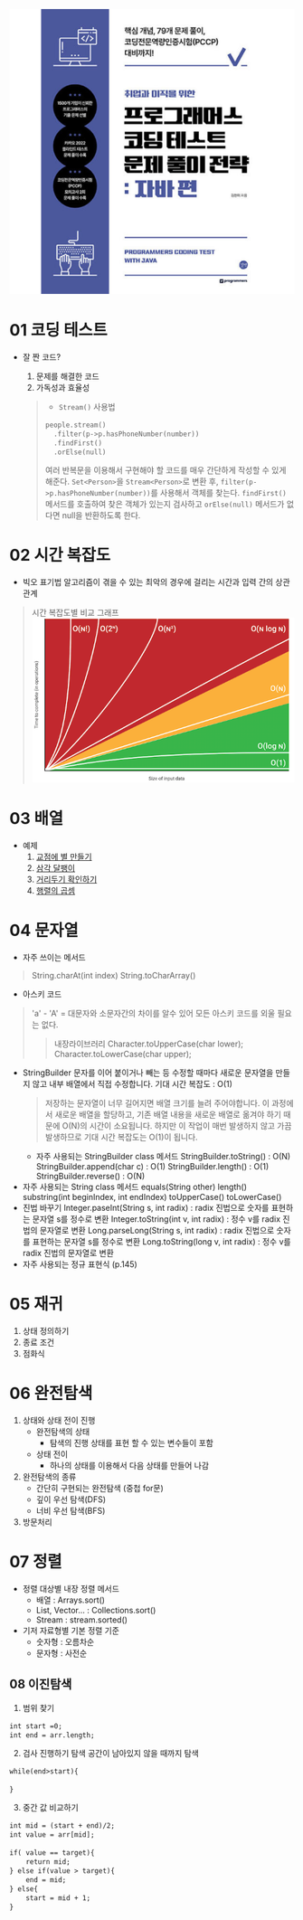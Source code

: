 ![Alt text](image.png)

# 01 코딩 테스트
- 잘 짠 코드?
    1. 문제를 해결한 코드
    2. 가독성과 효율성

    >- `Stream()` 사용법
    >```
    >people.stream()
    >   .filter(p->p.hasPhoneNumber(number))
    >   .findFirst()
    >   .orElse(null)
    >```
    >여러 반복문을 이용해서 구현해야 할 코드를 매우 간단하게 작성할 수 있게 해준다.
    `Set<Person>`을 `Stream<Person>`로 변환 후, `filter(p->p.hasPhoneNumber(number))`를 사용해서 객체를 찾는다. `findFirst()` 메서드를 호출하여 찾은 객체가 있는지 검사하고 `orElse(null)` 메서드가 없다면 null을 반환하도록 한다.

# 02 시간 복잡도
- 빅오 표기법
    알고리즘이 겪을 수 있는 최악의 경우에 걸리는 시간과 입력 간의 상관관계
>시간 복잡도별 비교 그래프
![Alt text](image-1.png)

# 03 배열
- 예제
    1. [교점에 별 만들기](https://school.programmers.co.kr/learn/courses/30/lessons/87377)
    2. [삼각 달팽이](https://school.programmers.co.kr/learn/courses/30/lessons/68645)
    3. [거리두기 확인하기](https://school.programmers.co.kr/learn/courses/30/lessons/81302)
    4. [행렬의 곱셈](https://school.programmers.co.kr/learn/courses/30/lessons/12949)

# 04 문자열
- 자주 쓰이는 메서드
>String.charAt(int index)
>String.toCharArray()
- 아스키 코드
> 'a' - 'A' = 대문자와 소문자간의 차이를 알수 있어 모든 아스키 코드를 외울 필요는 없다.
>> 내장라이브러리
>> Character.toUpperCase(char lower);
>> Character.toLowerCase(char upper);
- StringBuilder
    문자를 이어 붙이거나 빼는 등 수정할 때마다 새로운 문자열을 만들지 않고 내부 배열에서 직접 수정합니다. 
    기대 시간 복잡도 : O(1)
    > 저장하는 문자열이 너무 길어지면 배열 크기를 늘려 주어야합니다. 이 과정에서 새로운 배열을 할당하고, 기존 배열 내용을 새로운 배열로 옮겨야 하기 때문에 O(N)의 시간이 소요됩니다. 하지만 이 작업이 매번 발생하지 않고 가끔 발생하므로 기대 시간 복잡도는 O(1)이 됩니다.
    - 자주 사용되는 StringBuilder class 메서드
    StringBuilder.toString() : O(N)
    StringBuilder.append(char c) : O(1)
    StringBuilder.length() : O(1)
    StringBuilder.reverse() : O(N)
- 자주 사용되는 String class 메서드
equals(String other)
length()
substring(int beginIndex, int endIndex)
toUpperCase()
toLowerCase()
- 진법 바꾸기
Integer.paseInt(String s, int radix) : radix 진법으로 숫자를 표현하는 문자열 s를 정수로 변환
Integer.toString(int v, int radix) : 정수 v를 radix 진법의 문자열로 변환
Long.parseLong(String s, int radix) : radix 진법으로 숫자를 표현하는 문자열 s를 정수로 변환
Long.toString(long v, int radix) : 정수 v를 radix 진법의 문자열로 변환
- 자주 사용되는 정규 표현식 (p.145)

# 05 재귀
1. 상태 정의하기
2. 종료 조건
3. 점화식


# 06 완전탐색
1. 상태와 상태 전이 진행
    - 완전탐색의 상태
        - 탐색의 진행 상태를 표현 할 수 있는 변수들이 포함
    - 상태 전이
        - 하나의 상태를 이용해서 다음 상태를 만들어 나감
2. 완전탐색의 종류
    - 간단히 구현되는 완전탐색 (중첩 for문)
    - 깊이 우선 탐색(DFS)
    - 너비 우선 탐색(BFS)
3. 방문처리

# 07 정렬
- 정렬 대상별 내장 정렬 메서드
    - 배열 : Arrays.sort()
    - List, Vector... : Collections.sort()
    - Stream : stream.sorted()
- 기저 자료형별 기본 정렬 기준
    - 숫자형 : 오름차순
    - 문자형 : 사전순

## 08 이진탐색
1. 범위 찾기
```
int start =0;
int end = arr.length;
```
2. 검사 진행하기
탐색 공간이 남아있지 않을 때까지 탐색
```
while(end>start){

}
```

3. 중간 값 비교하기
```
int mid = (start + end)/2;
int value = arr[mid];

if( value == target){
    return mid;
} else if(value > target){
    end = mid;
} else{
    start = mid + 1;
}
```
